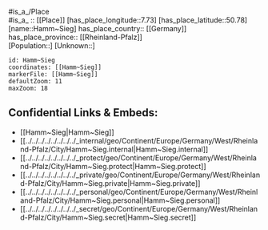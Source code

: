 ﻿---
location: [50.78,7.73] 
mapzoom: [7,12] 
mapmarker: city 
type: City
tags:
- geo/City


SpocWebEntityId: 30747
isDeleted: false
confidential: public

---
#is_a_/Place  
#is_a_ :: [[Place]] 
[has_place_longitude::7.73] 
[has_place_latitude::50.78] 
[name::Hamm~Sieg] 
has_place_country:: [[Germany]]  
has_place_province:: [[Rheinland-Pfalz]]  
[Population::] 
[Unknown::] 


```leaflet
id: Hamm~Sieg
coordinates: [[Hamm~Sieg]] 
markerFile: [[Hamm~Sieg]] 
defaultZoom: 11 
maxZoom: 18
```


## Confidential Links & Embeds: 
- [[Hamm~Sieg|Hamm~Sieg]]  
- [[../../../../../../../../_internal/geo/Continent/Europe/Germany/West/Rheinland-Pfalz/City/Hamm~Sieg.internal|Hamm~Sieg.internal]] 
- [[../../../../../../../../_protect/geo/Continent/Europe/Germany/West/Rheinland-Pfalz/City/Hamm~Sieg.protect|Hamm~Sieg.protect]] 
- [[../../../../../../../../_private/geo/Continent/Europe/Germany/West/Rheinland-Pfalz/City/Hamm~Sieg.private|Hamm~Sieg.private]] 
- [[../../../../../../../../_personal/geo/Continent/Europe/Germany/West/Rheinland-Pfalz/City/Hamm~Sieg.personal|Hamm~Sieg.personal]] 
- [[../../../../../../../../_secret/geo/Continent/Europe/Germany/West/Rheinland-Pfalz/City/Hamm~Sieg.secret|Hamm~Sieg.secret]] 
